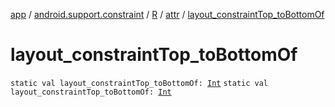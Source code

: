 [app](../../../index.md) / [android.support.constraint](../../index.md) / [R](../index.md) / [attr](index.md) / [layout_constraintTop_toBottomOf](.)

# layout_constraintTop_toBottomOf

`static val layout_constraintTop_toBottomOf: `[`Int`](https://kotlinlang.org/api/latest/jvm/stdlib/kotlin/-int/index.html)
`static val layout_constraintTop_toBottomOf: `[`Int`](https://kotlinlang.org/api/latest/jvm/stdlib/kotlin/-int/index.html)